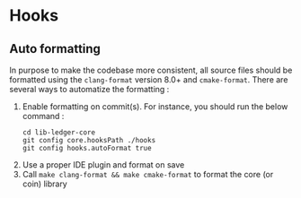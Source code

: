 # Hooks

## Auto formatting

In purpose to make the codebase more consistent, all source files should be formatted using the `clang-format` version 8.0+ and `cmake-format`.
There are several ways to automatize the formatting :
1. Enable formatting on commit(s). For instance, you should run the below command :
    ```
    cd lib-ledger-core
    git config core.hooksPath ./hooks
    git config hooks.autoFormat true
    ```
2. Use a proper IDE plugin and format on save
3. Call `make clang-format && make cmake-format` to format the core (or coin) library